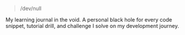 > /dev/null

My learning journal in the void. A personal black hole for every code snippet, tutorial drill, and challenge I solve on my development journey.
